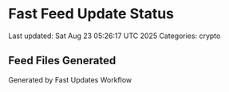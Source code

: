 # Fast Feed Update Status
Last updated: Sat Aug 23 05:26:17 UTC 2025
Categories: crypto

## Feed Files Generated

Generated by Fast Updates Workflow
